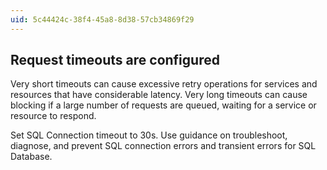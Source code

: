 ```yaml
---
uid: 5c44424c-38f4-45a8-8d38-57cb34869f29
---
```

## Request timeouts are configured

<div class="alert is-warning"><p>Very short timeouts can cause excessive retry operations for services and resources that have considerable latency. Very long timeouts can cause blocking if a large number of requests are queued, waiting for a service or resource to respond.</p></div>

Set SQL Connection timeout to 30s. Use guidance on troubleshoot, diagnose, and prevent SQL connection errors and transient errors for SQL Database.